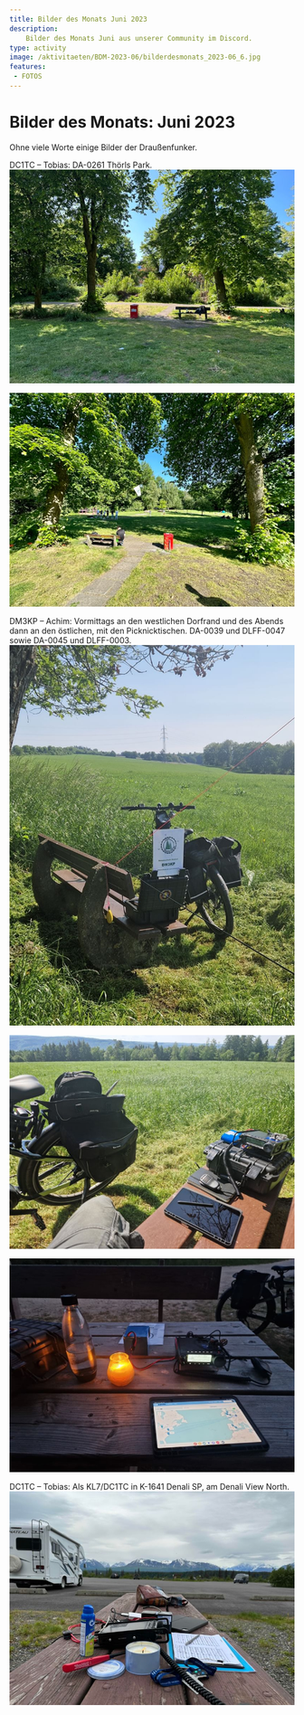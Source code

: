 ```yaml
---
title: Bilder des Monats Juni 2023
description: 
    Bilder des Monats Juni aus unserer Community im Discord.
type: activity
image: /aktivitaeten/BDM-2023-06/bilderdesmonats_2023-06_6.jpg
features:
 - FOTOS
---
```


# Bilder des Monats: Juni 2023

Ohne viele Worte einige Bilder der Draußenfunker.

DC1TC – Tobias: DA-0261 Thörls Park.
![Bilder des Monats](/aktivitaeten/BDM-2023-06/bilderdesmonats_2023-06_01.jpg)

![Bilder des Monats](/aktivitaeten/BDM-2023-06/bilderdesmonats_2023-06_02.jpg)

DM3KP – Achim: Vormittags an den westlichen Dorfrand und des Abends dann an den östlichen, mit den Picknicktischen. DA-0039 und DLFF-0047 sowie DA-0045 und DLFF-0003.
![Bilder des Monats](/aktivitaeten/BDM-2023-06/bilderdesmonats_2023-06_03.jpg)

![Bilder des Monats](/aktivitaeten/BDM-2023-06/bilderdesmonats_2023-06_04.jpg)

![Bilder des Monats](/aktivitaeten/BDM-2023-06/bilderdesmonats_2023-06_05.jpg)

DC1TC – Tobias: Als KL7/DC1TC in K-1641 Denali SP, am Denali View North.
![Bilder des Monats](/aktivitaeten/BDM-2023-06/bilderdesmonats_2023-06_06.jpg)

